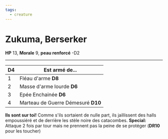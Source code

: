 ```yaml
---
tags:
  - creature
---
```

# Zukuma, Berserker
**HP** 13, **Morale** 9, **peau renforcé** -D2

- - -

| D4  | Est armé de...                     |
| --- | ---------------------------------- |
| 1   | Fléau d'arme **D8**                |
| 2   | Masse d'arme lourde **D6**         |
| 3   | Epée Enchainée **D6**              |
| 4   | Marteau de Guerre Démesuré **D10** |
**Ils sont sur toi!** Comme s'ils sortaient de nulle part, ils jaillissent des halls empoussiéré et de derrière les stèle noire des catacombes.
**Special:** Attaque 2 fois par tour mais ne prennent pas la peine de se protéger (**DR10** pour les toucher)
